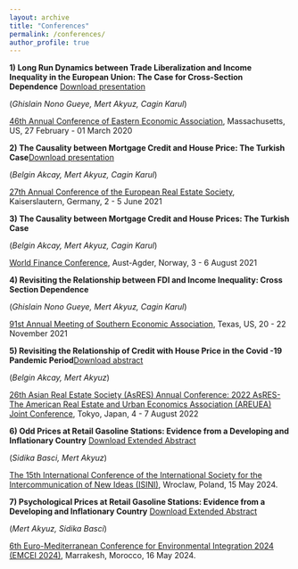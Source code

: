 ```yaml
---
layout: archive
title: "Conferences"
permalink: /conferences/
author_profile: true
---
```


**1) Long Run Dynamics between Trade Liberalization and Income Inequality in the European Union: The Case for Cross-Section Dependence** [Download presentation](https://github.com/makyuzmert/makyuzmert.github.io/blob/master/files/Presentation_conference.pdf)

(_Ghislain Nono Gueye, Mert Akyuz, Cagin Karul_)

[46th Annual Conference of Eastern Economic Association](https://www.ramapo.edu/eea/), Massachusetts, US, 27 February - 01 March 2020

**2) The Causality between Mortgage Credit and House Price: The Turkish Case**[Download presentation](https://eres.architexturez.net/doc/oai-eres-id-eres2021-28)

(_Belgin Akcay, Mert Akyuz, Cagin Karul_) 

[27th Annual Conference of the European Real Estate Society](https://eres.architexturez.net/doc/oai-eres-id-eres2021-28), Kaiserslautern, Germany, 2 - 5 June 2021

**3) The Causality between Mortgage Credit and House Prices: The Turkish Case**

(_Belgin Akcay, Mert Akyuz, Cagin Karul_)

[World Finance Conference](https://www.world-finance-conference.com/conference.php?id=21), Aust-Agder, Norway, 3 - 6 August 2021

**4) Revisiting the Relationship between FDI and Income Inequality: Cross Section Dependence**

(_Ghislain Nono Gueye, Mert Akyuz, Cagin Karul_)

[91st Annual Meeting of Southern Economic Association](https://www.southerneconomic.org/event/7662b305-ad92-474d-8f2c-bce1240b9858/summary), Texas, US, 20 - 22 November 2021

**5) Revisiting the Relationship of Credit with House Price in the Covid -19 Pandemic Period**[Download abstract](https://jarefe.com/application/files/7016/5948/2210/Agenda_Abstracts_2022AsRES-AREUEA_20220803.pdf)

(_Belgin Akcay, Mert Akyuz_)  

[26th Asian Real Estate Society (AsRES) Annual Conference: 2022 AsRES-The American Real Estate and Urban Economics Association (AREUEA) Joint Conference](https://jarefe.com/index.php/asres), Tokyo, Japan, 4 - 7 August 2022

**6) Odd Prices at Retail Gasoline Stations: Evidence from a Developing and Inflationary Country** [Download Extended Abstract](https://github.com/makyuzmert/makyuzmert.github.io/blob/master/files/CEVI_Extented_Abstract.pdf)

(_Sidika Basci, Mert Akyuz_) 

[The 15th International Conference of the International Society for the Intercommunication of New Ideas (ISINI)](https://www.isini.info/index.php/en/), Wroclaw, Poland, 15 May 2024.

**7) Psychological Prices at Retail Gasoline Stations: Evidence from a Developing and Inflationary Country** [Download Extended Abstract](https://github.com/makyuzmert/makyuzmert.github.io/blob/master/files/EMCEI_Extended_Abstract.pdf)

(_Mert Akyuz, Sidika Basci_)

[6th Euro-Mediterranean Conference for Environmental Integration 2024 (EMCEI 2024)](https://2024.emcei.net/index.php?p=program), Marrakesh, Morocco, 16 May 2024.
